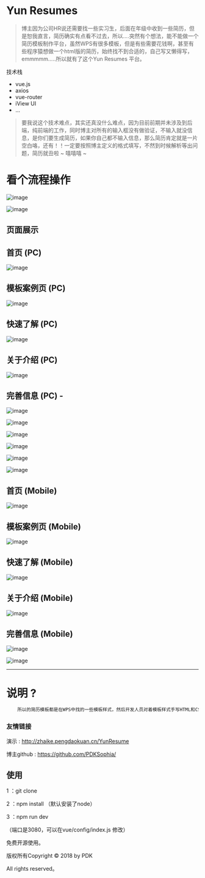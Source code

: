 # Yun Resumes

> 博主因为公司HR说还需要找一些实习生，后面在年级中收到一些简历，但是恕我直言，简历确实有点看不过去，所以....突然有个想法，能不能做一个简历模板制作平台，虽然WPS有很多模板，但是有些需要花钱啊，甚至有些程序猿想做一个html版的简历，始终找不到合适的，自己写又懒得写，emmmmm.....所以就有了这个Yun Resumes 平台。
 
 技术栈
 + vue.js
 + axios
 + vue-router
 + iView UI
 + ...

> 要我说这个技术难点，其实还真没什么难点，因为目前前期并未涉及到后端，纯前端的工作，同时博主对所有的输入框没有做验证，不输入就没信息，是你们要生成简历，如果你自己都不输入信息，那么简历肯定就是一片空白咯，还有！！一定要按照博主定义的格式填写，不然到时候解析等出问题，简历就丑啦 ~ 嘻嘻嘻 ~

# 看个流程操作
![image](https://github.com/PDKSophia/resumes/raw/develop/image/x.gif)

![image](https://github.com/PDKSophia/resumes/raw/develop/image/y.gif)

## 页面展示

## 首页 (PC)
![image](https://github.com/PDKSophia/resumes/raw/develop/image/1.jpg)

## 模板案例页 (PC)
![image](https://github.com/PDKSophia/resumes/raw/develop/image/3.jpg)

## 快速了解 (PC)
![image](https://github.com/PDKSophia/resumes/raw/develop/image/2.jpg)

## 关于介绍 (PC)
![image](https://github.com/PDKSophia/resumes/raw/develop/image/7.jpg)

## 完善信息 (PC) -
![image](https://github.com/PDKSophia/resumes/raw/develop/image/15.jpg)

![image](https://github.com/PDKSophia/resumes/raw/develop/image/16.jpg)

![image](https://github.com/PDKSophia/resumes/raw/develop/image/17.jpg)

![image](https://github.com/PDKSophia/resumes/raw/develop/image/18.jpg)

![image](https://github.com/PDKSophia/resumes/raw/develop/image/19.jpg)

![image](https://github.com/PDKSophia/resumes/raw/develop/image/20.jpg)


## 首页 (Mobile)
![image](https://github.com/PDKSophia/resumes/raw/develop/image/13.jpg)

## 模板案例页 (Mobile)
![image](https://github.com/PDKSophia/resumes/raw/develop/image/6.jpg)

## 快速了解 (Mobile)
![image](https://github.com/PDKSophia/resumes/raw/develop/image/5.jpg)

## 关于介绍 (Mobile)
![image](https://github.com/PDKSophia/resumes/raw/develop/image/14.jpg)

## 完善信息 (Mobile)
![image](https://github.com/PDKSophia/resumes/raw/develop/image/11.jpg)

![image](https://github.com/PDKSophia/resumes/raw/develop/image/12.jpg)


-------------------


# 说明 ? 
```bash
    所以的简历模板都是在WPS中找的一些模板样式，然后开发人员对着模板样式手写HTML和CSS，达到尽可能相似，同时实现响应式 ~
```

### 友情链接
演示 : http://zhaike.pengdaokuan.cn/YunResume

博主github : https://github.com/PDKSophia/

## 使用
 1 ：git clone 

 2 ：npm install （默认安装了node）

 3 ：npm run dev

 （端口是3080，可以在vue/config/index.js 修改）


免费开源使用。

版权所有Copyright © 2018 by PDK 

All rights reserved。